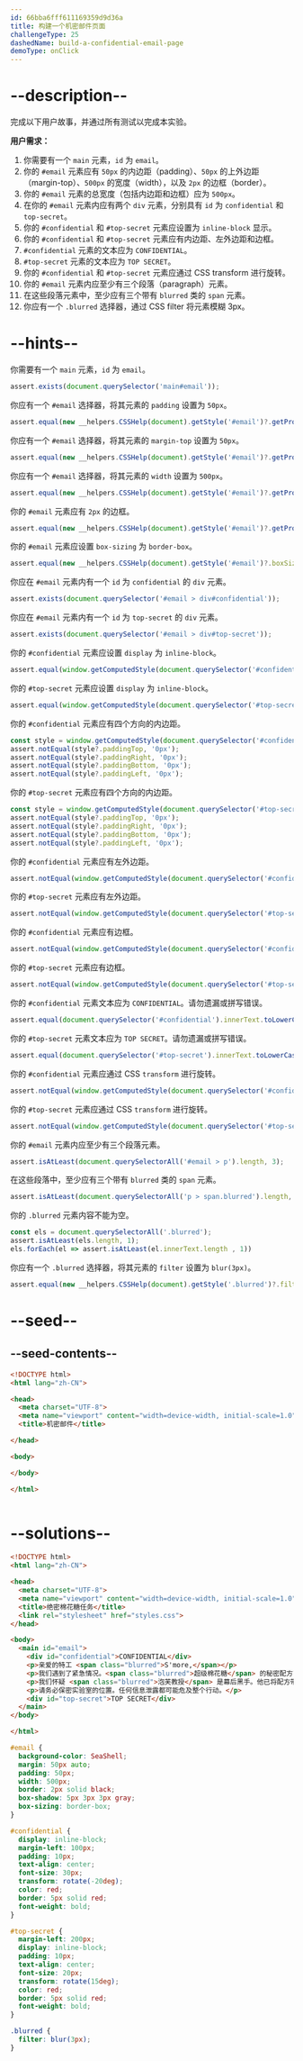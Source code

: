 ```yaml
---
id: 66bba6fff611169359d9d36a
title: 构建一个机密邮件页面
challengeType: 25
dashedName: build-a-confidential-email-page
demoType: onClick
---
```


# --description--

完成以下用户故事，并通过所有测试以完成本实验。

**用户需求：**

1. 你需要有一个 `main` 元素，`id` 为 `email`。
1. 你的 `#email` 元素应有 `50px` 的内边距（padding）、`50px` 的上外边距（margin-top）、`500px` 的宽度（width），以及 `2px` 的边框（border）。
1. 你的 `#email` 元素的总宽度（包括内边距和边框）应为 `500px`。
1. 在你的 `#email` 元素内应有两个 `div` 元素，分别具有 `id` 为 `confidential` 和 `top-secret`。
1. 你的 `#confidential` 和 `#top-secret` 元素应设置为 `inline-block` 显示。
1. 你的 `#confidential` 和 `#top-secret` 元素应有内边距、左外边距和边框。
1. `#confidential` 元素的文本应为 `CONFIDENTIAL`。
1. `#top-secret` 元素的文本应为 `TOP SECRET`。
1. 你的 `#confidential` 和 `#top-secret` 元素应通过 CSS transform 进行旋转。
1. 你的 `#email` 元素内应至少有三个段落（paragraph）元素。
1. 在这些段落元素中，至少应有三个带有 `blurred` 类的 `span` 元素。
1. 你应有一个 `.blurred` 选择器，通过 CSS filter 将元素模糊 3px。

# --hints--

你需要有一个 `main` 元素，`id` 为 `email`。

```js
assert.exists(document.querySelector('main#email'));
```

你应有一个 `#email` 选择器，将其元素的 `padding` 设置为 `50px`。

```js
assert.equal(new __helpers.CSSHelp(document).getStyle('#email')?.getPropertyValue('padding'), '50px');
```

你应有一个 `#email` 选择器，将其元素的 `margin-top` 设置为 `50px`。

```js
assert.equal(new __helpers.CSSHelp(document).getStyle('#email')?.getPropertyValue('margin-top'), '50px');
```

你应有一个 `#email` 选择器，将其元素的 `width` 设置为 `500px`。

```js
assert.equal(new __helpers.CSSHelp(document).getStyle('#email')?.getPropertyValue('width'), '500px');
```

你的 `#email` 元素应有 `2px` 的边框。

```js
assert.equal(new __helpers.CSSHelp(document).getStyle('#email')?.getPropertyValue('border-width'), '2px');
```

你的 `#email` 元素应设置 `box-sizing` 为 `border-box`。

```js
assert.equal(new __helpers.CSSHelp(document).getStyle('#email')?.boxSizing, 'border-box');
```

你应在 `#email` 元素内有一个 `id` 为 `confidential` 的 `div` 元素。

```js
assert.exists(document.querySelector('#email > div#confidential'));
```

你应在 `#email` 元素内有一个 `id` 为 `top-secret` 的 `div` 元素。

```js
assert.exists(document.querySelector('#email > div#top-secret'));
```

你的 `#confidential` 元素应设置 `display` 为 `inline-block`。

```js
assert.equal(window.getComputedStyle(document.querySelector('#confidential'))?.display, 'inline-block');
```

你的 `#top-secret` 元素应设置 `display` 为 `inline-block`。

```js
assert.equal(window.getComputedStyle(document.querySelector('#top-secret'))?.display, 'inline-block');
```

你的 `#confidential` 元素应有四个方向的内边距。

```js
const style = window.getComputedStyle(document.querySelector('#confidential'));
assert.notEqual(style?.paddingTop, '0px');
assert.notEqual(style?.paddingRight, '0px');
assert.notEqual(style?.paddingBottom, '0px');
assert.notEqual(style?.paddingLeft, '0px');
```

你的 `#top-secret` 元素应有四个方向的内边距。

```js
const style = window.getComputedStyle(document.querySelector('#top-secret'));
assert.notEqual(style?.paddingTop, '0px');
assert.notEqual(style?.paddingRight, '0px');
assert.notEqual(style?.paddingBottom, '0px');
assert.notEqual(style?.paddingLeft, '0px');
```

你的 `#confidential` 元素应有左外边距。

```js
assert.notEqual(window.getComputedStyle(document.querySelector('#confidential'))?.marginLeft, '0px');
```

你的 `#top-secret` 元素应有左外边距。

```js
assert.notEqual(window.getComputedStyle(document.querySelector('#top-secret'))?.marginLeft, '0px');
```

你的 `#confidential` 元素应有边框。

```js
assert.notEqual(window.getComputedStyle(document.querySelector('#confidential'))?.borderWidth, '0px');
```

你的 `#top-secret` 元素应有边框。

```js
assert.notEqual(window.getComputedStyle(document.querySelector('#top-secret'))?.borderWidth, '0px');
```

你的 `#confidential` 元素文本应为 `CONFIDENTIAL`。请勿遗漏或拼写错误。

```js
assert.equal(document.querySelector('#confidential').innerText.toLowerCase(), 'confidential' );
```

你的 `#top-secret` 元素文本应为 `TOP SECRET`。请勿遗漏或拼写错误。

```js
assert.equal(document.querySelector('#top-secret').innerText.toLowerCase(), 'top secret' );
```

你的 `#confidential` 元素应通过 CSS `transform` 进行旋转。

```js
assert.notEqual(window.getComputedStyle(document.querySelector('#confidential'))?.transform, 'none');
```

你的 `#top-secret` 元素应通过 CSS `transform` 进行旋转。

```js
assert.notEqual(window.getComputedStyle(document.querySelector('#top-secret'))?.transform, 'none');
```

你的 `#email` 元素内应至少有三个段落元素。

```js
assert.isAtLeast(document.querySelectorAll('#email > p').length, 3);
```

在这些段落中，至少应有三个带有 `blurred` 类的 `span` 元素。

```js
assert.isAtLeast(document.querySelectorAll('p > span.blurred').length, 3);
```

你的 `.blurred` 元素内容不能为空。

```js
const els = document.querySelectorAll('.blurred');
assert.isAtLeast(els.length, 1);
els.forEach(el => assert.isAtLeast(el.innerText.length , 1))
```

你应有一个 `.blurred` 选择器，将其元素的 `filter` 设置为 `blur(3px)`。

```js
assert.equal(new __helpers.CSSHelp(document).getStyle('.blurred')?.filter, 'blur(3px)');
```

# --seed--

## --seed-contents--

```html
<!DOCTYPE html>
<html lang="zh-CN">

<head>
  <meta charset="UTF-8">
  <meta name="viewport" content="width=device-width, initial-scale=1.0">
  <title>机密邮件</title>

</head>

<body>

</body>

</html>
```

```css

```

# --solutions--

```html
<!DOCTYPE html>
<html lang="zh-CN">

<head>
  <meta charset="UTF-8">
  <meta name="viewport" content="width=device-width, initial-scale=1.0">
  <title>绝密棉花糖任务</title>
  <link rel="stylesheet" href="styles.css">
</head>

<body>
  <main id="email">
    <div id="confidential">CONFIDENTIAL</div>
    <p>亲爱的特工 <span class="blurred">S'more,</span></p>
    <p>我们遇到了紧急情况。<span class="blurred">超级棉花糖</span> 的秘密配方已被泄露。这个配方让我们的棉花糖变得最蓬松、最美味。</p>
    <p>我们怀疑 <span class="blurred">泡芙教授</span> 是幕后黑手。他已将配方带到他的秘密实验室。你的任务是潜入实验室，在为时已晚之前夺回配方。</p>
    <p>请务必保密实验室的位置。任何信息泄露都可能危及整个行动。</p>
    <div id="top-secret">TOP SECRET</div>
  </main>
</body>

</html>
```

```css
#email {
  background-color: SeaShell;
  margin: 50px auto;
  padding: 50px;
  width: 500px;
  border: 2px solid black;
  box-shadow: 5px 3px 3px gray;
  box-sizing: border-box;
}

#confidential {
  display: inline-block;
  margin-left: 100px;
  padding: 10px;
  text-align: center;
  font-size: 30px;
  transform: rotate(-20deg);
  color: red;
  border: 5px solid red;
  font-weight: bold;
}

#top-secret {
  margin-left: 200px;
  display: inline-block;
  padding: 10px;
  text-align: center;
  font-size: 20px;
  transform: rotate(15deg);
  color: red;
  border: 5px solid red;
  font-weight: bold;
}

.blurred {
  filter: blur(3px);
}
```

